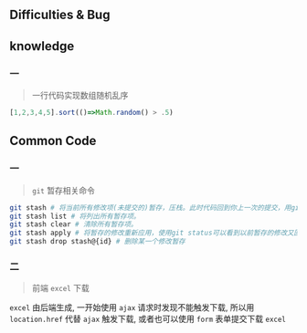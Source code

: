 ## Difficulties & Bug

## knowledge

### 一

> 一行代码实现数组随机乱序

```js
[1,2,3,4,5].sort(()=>Math.random() > .5)
```

## Common Code

### 一

> `git` 暂存相关命令

```bash
git stash # 将当前所有修改项(未提交的)暂存，压栈。此时代码回到你上一次的提交，用git status可查看状态。
git stash list # 将列出所有暂存项。
git stash clear # 清除所有暂存项。
git stash apply # 将暂存的修改重新应用，使用git status可以看到以前暂存的修改又回来了
git stash drop stash@{id} # 删除某一个修改暂存
```

### 二

> 前端 `excel` 下载

`excel` 由后端生成, 一开始使用 `ajax` 请求时发现不能触发下载, 所以用 `location.href` 代替 `ajax` 触发下载, 或者也可以使用 `form` 表单提交下载 `excel`